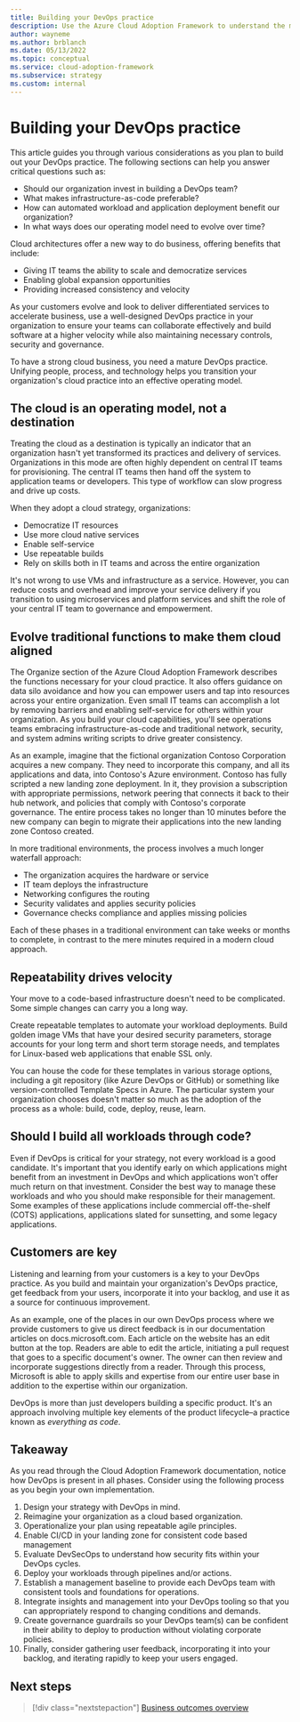 ```yaml
---
title: Building your DevOps practice
description: Use the Azure Cloud Adoption Framework to understand the motivations behind cloud migration that can help produce more successful business outcomes.
author: wayneme
ms.author: brblanch
ms.date: 05/13/2022
ms.topic: conceptual
ms.service: cloud-adoption-framework
ms.subservice: strategy
ms.custom: internal
---
```


# Building your DevOps practice

This article guides you through various considerations as you plan to build out your DevOps practice. The following sections can help you answer critical questions such as:

- Should our organization invest in building a DevOps team?
- What makes infrastructure-as-code preferable?
- How can automated workload and application deployment benefit our organization?
- In what ways does our operating model need to evolve over time?

Cloud architectures offer a new way to do business, offering benefits that include:

- Giving IT teams the ability to scale and democratize services
- Enabling global expansion opportunities
- Providing increased consistency and velocity

As your customers evolve and look to deliver differentiated services to accelerate business, use a well-designed DevOps practice in your organization to ensure your teams can collaborate effectively and build software at a higher velocity while also maintaining necessary controls, security and governance.

To have a strong cloud business, you need a mature DevOps practice. Unifying people, process, and technology helps you transition your organization's cloud practice into an effective operating model.

## The cloud is an operating model, not a destination

Treating the cloud as a destination is typically an indicator that an organization hasn't yet transformed its practices and delivery of services. Organizations in this mode are often highly dependent on central IT teams for provisioning. The central IT teams then hand off the system to application teams or developers. This type of workflow can slow progress and drive up costs.

When they adopt a cloud strategy, organizations:

- Democratize IT resources
- Use more cloud native services
- Enable self-service
- Use repeatable builds
- Rely on skills both in IT teams and across the entire organization

It's not wrong to use VMs and infrastructure as a service. However, you can reduce costs and overhead and improve your service delivery if you transition to using microservices and platform services and shift the role of your central IT team to governance and empowerment.

## Evolve traditional functions to make them cloud aligned

The Organize section of the Azure Cloud Adoption Framework describes the functions necessary for your cloud practice. It also offers guidance on data silo avoidance and how you can empower users and tap into resources across your entire organization. Even small IT teams can accomplish a lot by removing barriers and enabling self-service for others within your organization. As you build your cloud capabilities, you'll see operations teams embracing infrastructure-as-code and traditional network, security, and system admins writing scripts to drive greater consistency.

As an example, imagine that the fictional organization Contoso Corporation acquires a new company. They need to incorporate this company, and all its applications and data, into Contoso's Azure environment. Contoso has fully scripted a new landing zone deployment. In it, they provision a subscription with appropriate permissions, network peering that connects it back to their hub network, and policies that comply with Contoso's corporate governance. The entire process takes no longer than 10 minutes before the new company can begin to migrate their applications into the new landing zone Contoso created.

In more traditional environments, the process involves a much longer waterfall approach:

- The organization acquires the hardware or service
- IT team deploys the infrastructure
- Networking configures the routing
- Security validates and applies security policies
- Governance checks compliance and applies missing policies

Each of these phases in a traditional environment can take weeks or months to complete, in contrast to the mere minutes required in a modern cloud approach.

## Repeatability drives velocity

Your move to a code-based infrastructure doesn't need to be complicated. Some simple changes can carry you a long way.

Create repeatable templates to automate your workload deployments. Build golden image VMs that have your desired security parameters, storage accounts for your long term and short term storage needs, and templates for Linux-based web applications that enable SSL only.

You can house the code for these templates in various storage options, including a git repository (like Azure DevOps or GitHub) or something like version-controlled Template Specs in Azure. The particular system your organization chooses doesn't matter so much as the adoption of the process as a whole: build, code, deploy, reuse, learn.

## Should I build all workloads through code?

Even if DevOps is critical for your strategy, not every workload is a good candidate. It's important that you identify early on which applications might benefit from an investment in DevOps and which applications won't offer much return on that investment. Consider the best way to manage these workloads and who you should make responsible for their management. Some examples of these applications include commercial off-the-shelf (COTS) applications, applications slated for sunsetting, and some legacy applications.

## Customers are key

Listening and learning from your customers is a key to your DevOps practice. As you build and maintain your organization's DevOps practice, get feedback from your users, incorporate it into your backlog, and use it as a source for continuous improvement.

As an example, one of the places in our own DevOps process where we provide customers to give us direct feedback is in our documentation articles on docs.microsoft.com. Each article on the website has an edit button at the top. Readers are able to edit the article, initiating a pull request that goes to a specific document's owner. The owner can then review and incorporate suggestions directly from a reader. Through this process, Microsoft is able to apply skills and expertise from our entire user base in addition to the expertise within our organization.

DevOps is more than just developers building a specific product. It's an approach involving multiple key elements of the product lifecycle–a practice known as *everything as code*.

## Takeaway

As you read through the Cloud Adoption Framework documentation, notice how DevOps is present in all phases. Consider using the following process as you begin your own implementation.

1. Design your strategy with DevOps in mind.
2. Reimagine your organization as a cloud based organization.
3. Operationalize your plan using repeatable agile principles.
4. Enable CI/CD in your landing zone for consistent code based management
5. Evaluate DevSecOps to understand how security fits within your DevOps cycles.
6. Deploy your workloads through pipelines and/or actions.
7. Establish a management baseline to provide each DevOps team with consistent tools and foundations for operations.
8. Integrate insights and management into your DevOps tooling so that you can appropriately respond to changing conditions and demands.
9. Create governance guardrails so your DevOps team(s) can be confident in their ability to deploy to production without violating corporate policies.
10. Finally, consider gathering user feedback, incorporating it into your backlog, and iterating rapidly to keep your users engaged.

## Next steps

> [!div class="nextstepaction"]
> [Business outcomes overview](./business-outcomes/index.md)
